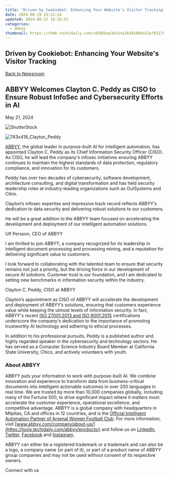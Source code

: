 ```yaml
---
title: "Driven by Cookiebot: Enhancing Your Website's Visitor Tracking"
date: 2024-08-19 23:21:14
updated: 2024-08-22 10:25:53
categories:
  - abbyy
thumbnail: https://thmb.techidaily.com/c8505bae3e314a2b381005e22ef6317da32419f0b4525c4f54b2150317447813.jpg
---
```


## Driven by Cookiebot: Enhancing Your Website's Visitor Tracking

[Back to Newsroom](https://tools.techidaily.com/abbyy/products/)

## ABBYY Welcomes Clayton C. Peddy as CISO to Ensure Robust InfoSec and Cybersecurity Efforts in AI

May 21, 2024

![ShutterStock](https://content.abbyy.com/-/media/project/abbyy/abbyy/branchtemplates/shutterstock_1272462163_1296-x-729.jpg?h=729&iar=0&w=1296)

![743x418_Clayton_Peddy](https://content.abbyy.com/-/media/project/abbyy/abbyy/company/management/headshots/cards-headshots/743x418_clayton_peddy.jpg?h=46%25&w=80%25)

[ABBYY](https://tools.techidaily.com/abbyy/products/), the global leader in purpose-built AI for intelligent automation, has appointed Clayton C. Peddy as its Chief Information Security Officer (CISO). As CISO, he will lead the company's infosec initiatives ensuring ABBYY continues to maintain the highest standards of data protection, regulatory compliance, and innovation for its customers. 

Peddy has over two decades of cybersecurity, software development, architecture consulting, and digital transformation and has held security leadership roles at industry-leading organizations such as OutSystems and Citrix. 

Clayton’s infosec expertise and impressive track record reflects ABBYY's dedication to data security and delivering robust solutions to our customers.

He will be a great addition to the ABBYY team focused on accelerating the development and deployment of our intelligent automation solutions.

Ulf Persson, CEO of ABBYY

I am thrilled to join ABBYY, a company recognized for its leadership in intelligent document processing and processing mining, and a reputation for delivering significant value to customers.

I look forward to collaborating with the talented team to ensure that security remains not just a priority, but the driving force in our development of secure AI solutions. Customer trust is our foundation, and I am dedicated to setting new benchmarks in information security within the industry.

Clayton C. Peddy, CISO at ABBYY

Clayton’s appointment as CISO of ABBYY will accelerate the development and deployment of ABBYY’s solutions, ensuring that customers experience value while keeping the utmost levels of information security. In fact, ABBYY's recent [ISO 27001:2013 and ISO 9001:2015](https://tools.techidaily.com/abbyy/products/) certifications underscore the company's dedication to the importance of promoting trustworthy AI technology and adhering to ethical processes. 

In addition to his professional pursuits, Peddy is a published author and highly regarded speaker in the cybersecurity and technology sectors. He has served as a Computer Science Industry Board Member at California State University, Chico, and actively volunteers with youth.

### About ABBYY

ABBYY puts your information to work with purpose-built AI. We combine innovation and experience to transform data from business-critical documents into intelligent actionable outcomes in over 200 languages in real time. We are trusted by more than 10,000 companies globally, including many of the Fortune 500, to drive significant impact where it matters most: accelerate the customer experience, operational excellence, and competitive advantage. ABBYY is a global company with headquarters in Milpitas, CA and offices in 12 countries, and is the [Official Intelligent Automation Partner of Arsenal Women Football Club](https://tools.techidaily.com/abbyy/products/). For more information, visit [www.abbyy.com/company/about-us/](https://tools.techidaily.com/abbyy/products/) and follow us on [LinkedIn](https://www.linkedin.com/company/abbyy), [Twitter](https://twitter.com/ABBYY%5FSoftware), [Facebook](https://www.facebook.com/ABBYYsoft) and [Instagram](https://www.instagram.com/abbyyglobal/).

ABBYY can either be a registered trademark or a trademark and can also be a logo, a company name (or part of it), or part of a product name of ABBYY group companies and may not be used without consent of its respective owners.

Connect with us

<ins class="adsbygoogle"
     style="display:block"
     data-ad-format="autorelaxed"
     data-ad-client="ca-pub-7571918770474297"
     data-ad-slot="1223367746"></ins>



<ins class="adsbygoogle"
     style="display:block"
     data-ad-client="ca-pub-7571918770474297"
     data-ad-slot="8358498916"
     data-ad-format="auto"
     data-full-width-responsive="true"></ins>
